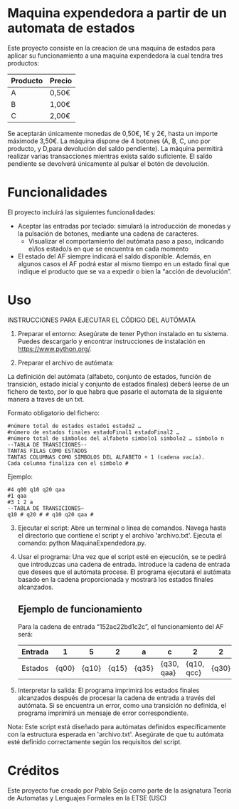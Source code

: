 # Maquina expendedora a partir de un automata de estados

Este proyecto consiste en la creacion de una maquina de estados para aplicar su funcionamiento a una maquina expendedora la cual tendra tres productos:

| Producto | Precio |
|----------|--------|
| A        | 0,50€  |
| B        | 1,00€  |
| C        | 2,00€  |

Se aceptarán únicamente monedas de 0,50€, 1€ y 2€, hasta un importe máximode 3,50€. La máquina dispone de 4 botones (A, B, C, uno por producto, y D,para devolución del saldo pendiente). La máquina permitirá realizar varias transacciones mientras exista saldo suficiente. El saldo pendiente se devolverá únicamente al pulsar el botón de devolución.

# Funcionalidades

El proyecto incluirá las siguientes funcionalidades:
  - Aceptar las entradas por teclado: simulará la introducción de monedas y
    la pulsación de botones, mediante una cadena de caracteres.
      - Visualizar el comportamiento del autómata paso a paso,
        indicando el/los estado/s en que se encuentra en cada momento
  -  El estado del AF siempre indicará el saldo disponible. Además, en algunos casos el AF podrá estar al mismo tiempo en un estado final que indique el producto que se va a expedir o bien la “acción de devolución”.

# Uso
INSTRUCCIONES PARA EJECUTAR EL CÓDIGO DEL AUTÓMATA

1. Preparar el entorno:
   Asegúrate de tener Python instalado en tu sistema. Puedes descargarlo y encontrar instrucciones de instalación en https://www.python.org/.

2. Preparar el archivo de autómata:
   
  La definición del autómata (alfabeto, conjunto de estados, función de transición, estado inicial y conjunto de estados finales) deberá leerse de un fichero de texto, por lo que habra que pasarle el automata de     la siguiente manera a traves de un txt.

  Formato obligatorio del fichero:
  ```
  #número total de estados estado1 estado2 …
  #número de estados finales estadoFinal1 estadoFinal2 …
  #número total de símbolos del alfabeto simbolo1 simbolo2 … símbolo n
  --TABLA DE TRANSICIONES--
  TANTAS FILAS COMO ESTADOS
  TANTAS COLUMNAS COMO SÍMBOLOS DEL ALFABETO + 1 (cadena vacía).
  Cada columna finaliza con el símbolo #
  ```

  Ejemplo:
  ```
  #4 q00 q10 q20 qaa
  #1 qaa
  #3 1 2 a
  --TABLA DE TRANSICIONES—
  q10 # q20 # # q10 q20 qaa #
  ```

3. Ejecutar el script:
   Abre un terminal o línea de comandos.
   Navega hasta el directorio que contiene el script y el archivo 'archivo.txt'.
   Ejecuta el comando: python MaquinaExpendedora.py.

4. Usar el programa:
   Una vez que el script esté en ejecución, se te pedirá que introduzcas una cadena de entrada.
   Introduce la cadena de entrada que desees que el autómata procese.
   El programa ejecutará el autómata basado en la cadena proporcionada y mostrará los estados finales alcanzados.

   ## Ejemplo de funcionamiento

   Para la cadena de entrada “152ac22bd1c2c”, el funcionamiento del AF será:

   | Entrada |   1   |   5   |   2   |   a   |   c   |   2   |   2   |   b   |   d   |   1   |   c   |   2   |   c   |
   |---------|-------|-------|-------|-------|-------|-------|-------|-------|-------|-------|-------|-------|-------|
   | Estados | {q00} | {q10} | {q15} | {q35} | {q30, qaa} | {q10, qcc} | {q30} | {q30} | {q20, qbb} | {q00, qdd} | {q10} | {q10} | {q30} | {q10, qcc} |

5. Interpretar la salida:
   El programa imprimirá los estados finales alcanzados después de procesar la cadena de entrada a través del autómata.
   Si se encuentra un error, como una transición no definida, el programa imprimirá un mensaje de error correspondiente.

Nota: Este script está diseñado para autómatas definidos específicamente con la estructura esperada en 'archivo.txt'. Asegúrate de que tu autómata esté definido correctamente según los requisitos del script.

# Créditos

Este proyecto fue creado por Pablo Seijo como parte de la asignatura Teoria de Automatas y Lenguajes Formales en la ETSE (USC)
